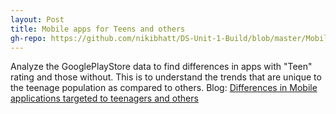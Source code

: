 ```yaml
---
layout: Post
title: Mobile apps for Teens and others
gh-repo: https://github.com/nikibhatt/DS-Unit-1-Build/blob/master/MobileAppsforTeens.ipynb
---
```


Analyze the GooglePlayStore data to find differences in apps with "Teen" rating and those without. This is to understand the trends that are unique to the teenage population as compared to others. 
Blog: <a href="https://medium.com/@nikibhatt_87978/mobile-application-usage-and-differences-between-teenagers-and-rest-of-population-c664b389bb04" title="Differences in Mobile applications targeted to teenagers and others">Differences in Mobile applications targeted to teenagers and others</a>
